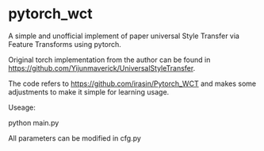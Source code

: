 # pytorch_wct
A simple and unofficial implement of paper universal Style Transfer via Feature Transforms using pytorch.

Original torch implementation from the author can be found in https://github.com/Yijunmaverick/UniversalStyleTransfer.

The code refers to https://github.com/irasin/Pytorch_WCT and makes some adjustments to make it simple for learning usage.




Useage:

python main.py

All parameters can be modified in cfg.py



